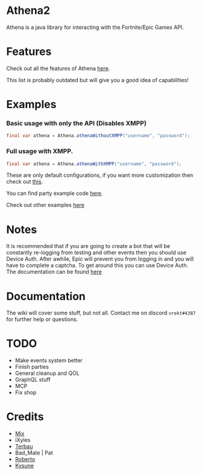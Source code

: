 # Athena2
Athena is a java library for interacting with the Fortnite/Epic Games API.

# Features
Check out all the features of Athena [here](https://github.com/Vrekt/Athena2/wiki/Features).

This list is probably outdated but will give you a good idea of capabilities!

# Examples

### Basic usage with only the API (Disables XMPP)
```java
final var athena = Athena.athenaWithoutXMPP("username", "password");
```

### Full usage with XMPP.
```java
final var athena = Athena.athenaWithXMPP("username", "password");
```

These are only default configurations, if you want more customization then check out [this](https://github.com/Vrekt/Athena2/wiki/Authenticating).

You can find party example code [here](https://github.com/Vrekt/Athena2/wiki/Parties).

Check out other examples [here](https://github.com/Vrekt/Athena2/wiki/Examples)

# Notes
It is recommended that if you are going to create a bot that will be constantly re-logging from testing and other events then you should use Device Auth. After awhile, Epic will prevent you from logging in and you will have to complete a captcha. To get around this you can use Device Auth. The documentation can be found [here](https://github.com/Vrekt/Athena2/wiki/Authenticating)

# Documentation
The wiki will cover some stuff, but not all. Contact me on discord `vrekt#4387` for further help or questions.

# TODO
- Make events system better
- Finish parties
- General cleanup and QOL
- GraphQL stuff
- MCP
- Fix shop

# Credits
- [Mix](https://github.com/MixV2/EpicResearch)
- iXyles
- [Terbau](https://github.com/Terbau/fortnitepy)
- Bad_Mate | Pat
- [Roberto](https://github.com/RobertoGraham)
- [Kysune](https://github.com/SzymonLisowiec/node-epicgames-client)
